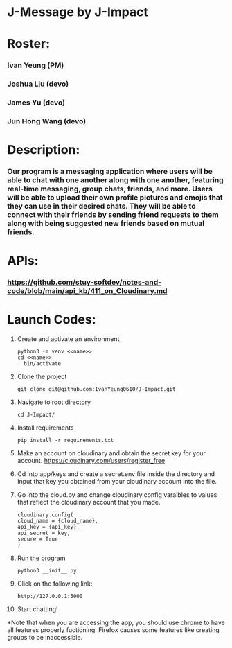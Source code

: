 # J-Message by J-Impact

# Roster: 
### Ivan Yeung (PM)
### Joshua Liu (devo)
### James Yu (devo)
### Jun Hong Wang (devo)

# Description: 
### Our program is a messaging application where users will be able to chat with one another along with one another, featuring real-time messaging, group chats, friends, and more. Users will be able to upload their own profile pictures and emojis that they can use in their desired chats. They will be able to connect with their friends by sending friend requests to them along with being suggested new friends based on mutual friends.

# APIs:
### https://github.com/stuy-softdev/notes-and-code/blob/main/api_kb/411_on_Cloudinary.md 

# Launch Codes:
1. Create and activate an environment

    ```
    python3 -m venv <<name>>
    cd <<name>>
    . bin/activate
    ```
2. Clone the project 

    ```
    git clone git@github.com:IvanYeung0610/J-Impact.git
    ```

3. Navigate to root directory

    ``` 
    cd J-Impact/
    ```
4. Install requirements

    ```
    pip install -r requirements.txt
    ```
5. Make an account on cloudinary and obtain the secret key for your account. https://cloudinary.com/users/register_free 

6. Cd into app/keys and create a secret.env file inside the directory and input that key you obtained from your cloudinary account into the file.

7. Go into the cloud.py and change cloudinary.config varaibles to values that reflect the cloudinary account that you made.

    ```
    cloudinary.config(
    cloud_name = {cloud_name}, 
    api_key = {api_key}, 
    api_secret = key,
    secure = True
    )
    ```
8. Run the program

    ``` 
    python3 __init__.py
    ```

9. Click on the following link:
    
    ```
    http://127.0.0.1:5000
    ```

10. Start chatting!


*Note that when you are accessing the app, you should use chrome to have all features properly fuctioning. Firefox causes some features like creating groups to be inaccessible.
